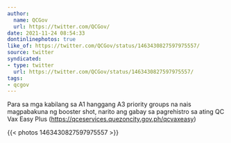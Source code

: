 ```yaml
---
author:
  name: QCGov
  url: https://twitter.com/QCGov/
date: 2021-11-24 08:54:33
dontinlinephotos: true
like_of: https://twitter.com/QCGov/status/1463430827597975557/
source: twitter
syndicated:
- type: twitter
  url: https://twitter.com/QCGov/status/1463430827597975557/
tags:
- qcgov
---
```


Para sa mga kabilang sa A1 hanggang A3 priority groups na nais magpabakuna ng booster shot, narito ang gabay sa pagrehistro sa ating QC Vax Easy Plus (https://qceservices.quezoncity.gov.ph/qcvaxeasy) 

{{< photos 1463430827597975557 >}}